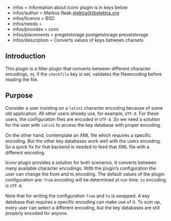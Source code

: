 - infos = Information about iconv plugin is in keys below
- infos/author = Markus Raab <elektra@libelektra.org>
- infos/licence = BSD
- infos/needs =
- infos/provides = conv
- infos/placements = pregetstorage postgetstorage presetstorage
- infos/description = Converts values of keys between charsets

## Introduction ##

This plugin is a filter plugin that converts between different character encodings,
or, if the `checkfile` key is set, validates the fileencoding before reading the file.

## Purpose ##

Consider a user insisting on a `latin1` character encoding because
of some old application. All other users already use, for example,
`UTF-8`. For these users, the conﬁguration ﬁles are encoded in
`UTF-8`. So we need a solution for the user with `latin1` to access the
key database with proper encoding.

On the other hand, contemplate an XML ﬁle which requires a speciﬁc
encoding. But the other key databases work well with the users
encoding. So a quick ﬁx for that backend is needed to feed that XML
ﬁle with a different encoding.

Iconv plugin provides a solution for both scenarios. It converts between
many available character encodings. With the plugin’s conﬁguration
the user can change the from and to encoding.  The default values of the
plugin conﬁguration are: `from` encoding will be determined at run time.
`to` encoding is `UTF-8`.

Note that for writing the conﬁguration `from` and `to` is swapped. A
key database that requires a speciﬁc encoding can make use of it. To
sum up, every user can select a different encoding, but the key databases
are still properly encoded for anyone.
